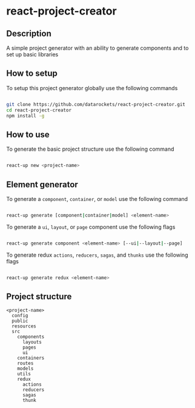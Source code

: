 # react-project-creator

## Description
A simple project generator with an ability to generate components and to set up basic libraries

## How to setup
To setup this project generator globally use the following commands

```bash

git clone https://github.com/datarockets/react-project-creator.git
cd react-project-creator
npm install -g

```

## How to use
To generate the basic project structure use the following command

```bash

react-up new <project-name>

```

## Element generator

To generate a `component`, `container`, or `model` use the following command

```bash

react-up generate [component|container|model] <element-name>

```

To generate a `ui`, `layout`, or `page` component use the following flags

```bash

react-up generate component <element-name> [--ui|--layout|--page]

```

To generate redux `actions`, `reducers`, `sagas`, and `thunks`  use the following flags

```bash

react-up generate redux <element-name>

```

## Project structure

```
<project-name>
  config
  public
  resources
  src
    components
      layouts
      pages
      ui
    containers
    routes
    models
    utils
    redux
      actions
      reducers
      sagas
      thunk

```
